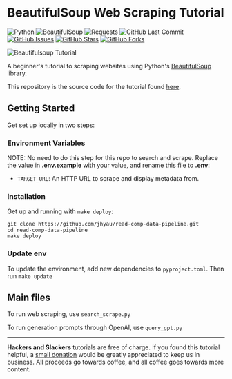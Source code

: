 # BeautifulSoup Web Scraping Tutorial

![Python](https://img.shields.io/badge/Python-v^3.10-blue.svg?logo=python&longCache=true&logoColor=white&colorB=5e81ac&style=flat-square&colorA=4c566a)
![BeautifulSoup](https://img.shields.io/badge/BeautifulSoup4-v4.12.2-blue.svg?longCache=true&logo=python&longCache=true&style=flat-square&logoColor=white&colorB=5e81ac&colorA=4c566a)
![Requests](https://img.shields.io/badge/Requests-v2.31.0-blue.svg?longCache=true&logo=python&longCache=true&style=flat-square&logoColor=white&colorB=5e81ac&colorA=4c566a)
![GitHub Last Commit](https://img.shields.io/github/last-commit/google/skia.svg?style=flat-square&colorA=4c566a&colorB=a3be8c)
[![GitHub Issues](https://img.shields.io/github/issues/hackersandslackers/beautifulsoup-tutorial.svg?style=flat-square&colorA=4c566a&colorB=ebcb8b&logo=Github)](https://github.com/hackersandslackers/beautifulsoup-tutorial/issues)
[![GitHub Stars](https://img.shields.io/github/stars/hackersandslackers/beautifulsoup-tutorial.svg?style=flat-square&colorB=ebcb8b&colorA=4c566a&logo=Github)](https://github.com/hackersandslackers/beautifulsoup-tutorial/stargazers)
[![GitHub Forks](https://img.shields.io/github/forks/hackersandslackers/beautifulsoup-tutorial.svg?style=flat-square&colorA=4c566a&colorB=ebcb8b&logo=Github)](https://github.com/hackersandslackers/beautifulsoup-tutorial/network)

![Beautifulsoup Tutorial](https://github.com/hackersandslackers/beautifulsoup-tutorial/blob/master/.github/beautifulsoup@2x.jpg?raw=true)

A beginner's tutorial to scraping websites using Python's [BeautifulSoup](https://www.crummy.com/software/BeautifulSoup/bs4/doc/) library.

This repository is the source code for the tutorial found [here](https://hackersandslackers.com/beautifulsoup-tutorial/).

## Getting Started

Get set up locally in two steps:

### Environment Variables

NOTE: No need to do this step for this repo to search and scrape. 
Replace the value in **.env.example** with your value, and rename this file to **.env**:

* `TARGET_URL`: An HTTP URL to scrape and display metadata from.

### Installation

Get up and running with `make deploy`:

```shell
git clone https://github.com/jhyau/read-comp-data-pipeline.git
cd read-comp-data-pipeline
make deploy
```

### Update env

To update the environment, add new dependencies to `pyproject.toml`. Then run `make update`

## Main files

To run web scraping, use `search_scrape.py`

To run generation prompts through OpenAI, use `query_gpt.py`

------------------

**Hackers and Slackers** tutorials are free of charge. If you found this tutorial helpful, a [small donation](https://www.buymeacoffee.com/hackersslackers) would be greatly appreciated to keep us in business. All proceeds go towards coffee, and all coffee goes towards more content.
